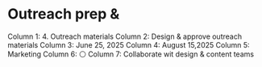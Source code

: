 # Outreach prep &

Column 1: 4.  Outreach materials
Column 2: Design & approve outreach materials
Column 3: June 25, 2025
Column 4: August 15,2025
Column 5: Marketing
Column 6: ⚪
Column 7: Collaborate wit design & content teams